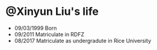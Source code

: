 @Xinyun Liu's life
===============

- 09/03/1999 Born
- 09/2011 Matriculate in RDFZ
- 08/2017 Matriculate as undergradute in Rice University
